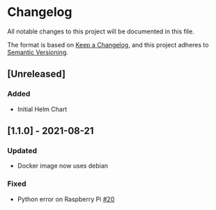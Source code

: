 # Changelog
All notable changes to this project will be documented in this file.

The format is based on [Keep a Changelog](https://keepachangelog.com/en/1.0.0/),
and this project adheres to [Semantic Versioning](https://semver.org/spec/v2.0.0.html).

## [Unreleased]
### Added
- Initial Helm Chart

## [1.1.0] - 2021-08-21
### Updated
- Docker image now uses debian
### Fixed
- Python error on Raspberry Pi [#20](https://github.com/dchesterton/amcrest2mqtt/issues/20)

